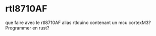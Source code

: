 # rtl8710AF
que faire avec le rtl8710AF alias rtlduino contenant un mcu cortexM3? Programmer en rust?
